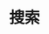 ---
title: "搜索"
slug: "search"
layout: "search"
outputs:
    - html
    - json
menu:
    main:
        weight: -65
        pre: search
---